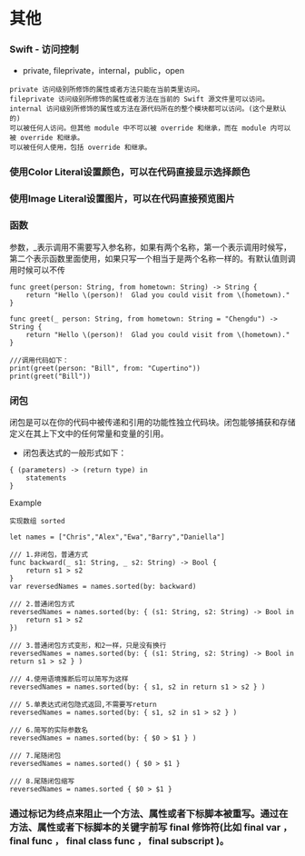 #  其他

### Swift - 访问控制

* private, fileprivate，internal，public，open

```
private 访问级别所修饰的属性或者方法只能在当前类里访问。
fileprivate 访问级别所修饰的属性或者方法在当前的 Swift 源文件里可以访问。
internal 访问级别所修饰的属性或方法在源代码所在的整个模块都可以访问。(这个是默认的)
可以被任何人访问。但其他 module 中不可以被 override 和继承，而在 module 内可以被 override 和继承。
可以被任何人使用，包括 override 和继承。
```

### 使用Color Literal设置颜色，可以在代码直接显示选择颜色
### 使用Image Literal设置图片，可以在代码直接预览图片

### 函数

参数，_表示调用不需要写入参名称，如果有两个名称，第一个表示调用时候写，第二个表示函数里面使用，如果只写一个相当于是两个名称一样的。有默认值则调用时候可以不传

```
func greet(person: String, from hometown: String) -> String {
    return "Hello \(person)!  Glad you could visit from \(hometown)."
}

func greet(_ person: String, from hometown: String = "Chengdu") -> String {
    return "Hello \(person)!  Glad you could visit from \(hometown)."
}

///调用代码如下：
print(greet(person: "Bill", from: "Cupertino"))
print(greet("Bill"))
```

### 闭包

闭包是可以在你的代码中被传递和引用的功能性独立代码块。闭包能够捕获和存储定义在其上下文中的任何常量和变量的引用。

* 闭包表达式的一般形式如下：
```
{ (parameters) -> (return type) in
    statements
}
```
Example
```
实现数组 sorted

let names = ["Chris","Alex","Ewa","Barry","Daniella"]

/// 1.非闭包，普通方式
func backward(_ s1: String, _ s2: String) -> Bool {
    return s1 > s2
}
var reversedNames = names.sorted(by: backward)

/// 2.普通闭包方式
reversedNames = names.sorted(by: { (s1: String, s2: String) -> Bool in
    return s1 > s2
})

/// 3.普通闭包方式变形，和2一样，只是没有换行
reversedNames = names.sorted(by: { (s1: String, s2: String) -> Bool in return s1 > s2 } )

/// 4.使用语境推断后可以简写为这样
reversedNames = names.sorted(by: { s1, s2 in return s1 > s2 } )

/// 5.单表达式闭包隐式返回,不需要写return
reversedNames = names.sorted(by: { s1, s2 in s1 > s2 } )

/// 6.简写的实际参数名
reversedNames = names.sorted(by: { $0 > $1 } )

/// 7.尾随闭包
reversedNames = names.sorted() { $0 > $1 }

/// 8.尾随闭包缩写
reversedNames = names.sorted { $0 > $1 }

```

### 通过标记为终点来阻止一个方法、属性或者下标脚本被重写。通过在方法、属性或者下标脚本的关键字前写 final 修饰符(比如 final var ， final func ， final class func ， final subscript )。
